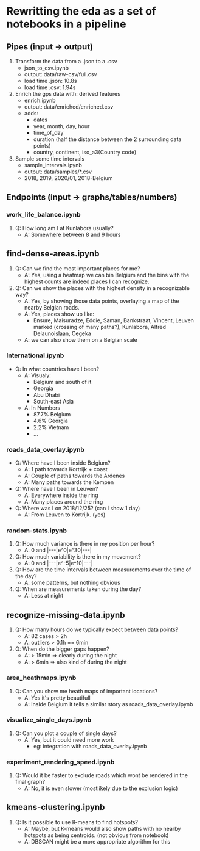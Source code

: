 # Rewritting the eda as a set of notebooks in a pipeline
## Pipes (input -> output)

1) Transform the data from a .json to a .csv
    * json_to_csv.ipynb
    * output: data/raw-csv/full.csv
    * load time .json: 10.8s
    * load time .csv: 1.94s
2) Enrich the gps data with: derived features
    * enrich.ipynb
    * output: data/enriched/enriched.csv
    * adds:
        * dates
        * year, month, day, hour
        * time_of_day
        * duration (half the distance between the 2 surrounding data points)
        * country, continent, iso_a3(Country code)
3) Sample some time intervals
    * sample_intervals.ipynb
    * output: data/samples/*.csv
    * 2018, 2019, 2020/01, 2018-Belgium
        
## Endpoints (input -> graphs/tables/numbers)
### work_life_balance.ipynb
1) Q: How long am I at Kunlabora usually?
    * A: Somewhere between 8 and 9 hours

## find-dense-areas.ipynb
1) Q: Can we find the most important places for me?
    * A: Yes, using a heatmap we can bin Belgium and the bins with the highest counts are indeed places I can recognize.
2) Q: Can we show the places with the highest density in a recognizable way?
    * A: Yes, by showing those data points, overlaying a map of the nearby Belgian roads.
    * A: Yes, places show up like: 
        * Ensure, Maisuradze, Eddie, Saman, Bankstraat, Vincent, Leuven marked (crossing of many paths?), Kunlabora, Alfred Delaunoislaan, Cegeka
    * A: we can also show them on a Belgian scale

### International.ipynb
* Q: In what countries have I been? 
    * A: Visualy: 
        * Belgium and south of it
        * Georgia
        * Abu Dhabi
        * South-east Asia
    * A: In Numbers
        * 87.7% Belgium
        * 4.6% Georgia
        * 2.2% Vietnam
        * ...
        
### roads_data_overlay.ipynb
* Q: Where have I been inside Belgium?
    * A: 1 path towards Kortrijk + coast
    * A: Couple of paths towards the Ardenes
    * A: Many paths towards the Kempen
* Q: Where have I been in Leuven?
    * A: Everywhere inside the ring
    * A: Many places around the ring
* Q: Where was I on 2018/12/25? (can I show 1 day)
    * A: From Leuven to Kortrijk. (yes)

### random-stats.ipynb
1) Q: How much variance is there in my position per hour?
    * A: 0 and |---|e^0|e^30|---|
2) Q: How much variability is there in my movement?
    * A: 0 and |---|e^-5|e^10|---|
3) Q: How are the time intervals between measurements over the time of the day?
    * A: some patterns, but nothing obvious
4) Q: When are measurements taken during the day?
    * A: Less at night

## recognize-missing-data.ipynb
1) Q: How many hours do we typically expect between data points?
    * A: 82 cases > 2h
    * A: outliers > 0.1h == 6min
2) Q: When do the bigger gaps happen?
    * A: > 15min => clearly during the night
    * A: > 6min => also kind of during the night

### area_heathmaps.ipynb
1) Q: Can you show me heath maps of important locations?
    * A: Yes it's pretty beautifull
    * A: Inside Belgium it tells a similar story as roads_data_overlay.ipynb

### visualize_single_days.ipynb
1) Q: Can you plot a couple of single days?
    * A: Yes, but it could need more work 
        * eg: integration with roads_data_overlay.ipynb

### experiment_rendering_speed.ipynb
1) Q: Would it be faster to exclude roads which wont be rendered in the final graph?
    * A: No, it is even slower (mostlikely due to the exclusion logic)

## kmeans-clustering.ipynb
1) Q: Is it possible to use K-means to find hotspots?
    * A: Maybe, but K-means would also show paths with no nearby hotspots as being centroids. (not obvious from notebook)
    * A: DBSCAN might be a more appropriate algorithm for this
    